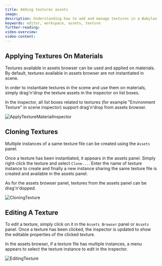 ```yaml
---
title: Adding textures assets
image:
description: Understanding how to add and manage textures in a Babylon.JS Editor project
keywords: editor, workspace, assets, texture
further-reading:
video-overview:
video-content:
---
```


## Applying Textures On Materials

Textures available in assets browser can be used and applied on materials.
By default, textures available in assets browser are not instantiated in scene.

In order to instantiate textures in the scene and use them on materials, simply drag'n'drop the texture assets
in the inspector on list boxes.

In the inspector, all list boxes related to textures (for example "Environment Texture" in scene inspector) support
drag'n'drop from assets browser.

![ApplyTextureMaterialInspector](/img/extensions/Editor/AddingTextures/apply-material-inspector.gif)

## Cloning Textures

Multiple instances of a same texture file can be created using the `Assets` panel.

Once a texture has been instantiated, it appears in the assets panel. Simply right-click the texture and select
`Clone...`. Enter the name of texture instance to create and finally a new instance sharing the same texture file
is created and available in the assets panel.

As for the assets browser panel, textures from the assets panel can be drag'n'dopped.

![CloningTexture](/img/extensions/Editor/AddingTextures/cloning-texture.gif)

## Editing A Texture

To edit a texture, simply click on it in the `Assets Browser` panel or `Assets` panel.
Once a texture has been clicked, the inspector is updated to show the editable properties of the clicked texture.

In the assets browser, if a texture file has multiple instances, a menu appears to select the texture instance
to edit in the inspector.

![EditingTexture](/img/extensions/Editor/AddingTextures/editing-texture.gif)
